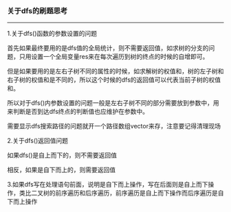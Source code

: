 ### 关于dfs的刷题思考

---

1.关于dfs()函数的参数设置的问题

首先如果最终要用的是dfs值的全局统计，则不需要返回值，如求树的分支的问题，只用设置一个全局变量res来在每次遍历到树的终点的时候的自增即可。

但是如果要用的是左右子树不同的属性的时候，如求解树的权值和，树的左子树和右子树的权值和是不同的，所以这个时候的dfs的返回值可以代表当前子树的权值和。

所以对于dfs()内参数设置的问题一般是左右子树不同的部分需要放到参数中，用来判断是否到达dfs终点的判断值也应维护在参数中。

需要显示dfs搜索路径的问题就开一个路径数组vector来存，注意要记得清理现场

2.关于dfs()返回值问题

如果dfs()是自上而下的，则不需要返回值

相反，如果是自下而上的，则需要返回值

3.如果dfs写在处理语句前面，说明是自下而上操作，写在后面则是自上而下操作，类比二叉树的前序遍历和后序遍历，前序遍历是自上而下操作而后序遍历是自下而上操作

